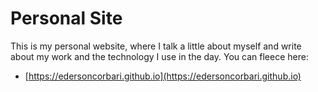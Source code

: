 # Personal Site

This is my personal website, where I talk a little about myself and write about my work and the 
technology I use in the day. You can fleece here:

* [https://edersoncorbari.github.io](https://edersoncorbari.github.io)

